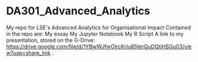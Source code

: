 # DA301_Advanced_Analytics
My repo for LSE's Advanced Analytics for Organisational Impact
Contained in the repo are:
My essay
My Jupyter Notebook
My R Script
A link to my presentation, stored on the G-Drive: https://drive.google.com/file/d/1YBwWJfwOlrcKrIu85terQuDQtiHSGu03/view?usp=share_link . 
